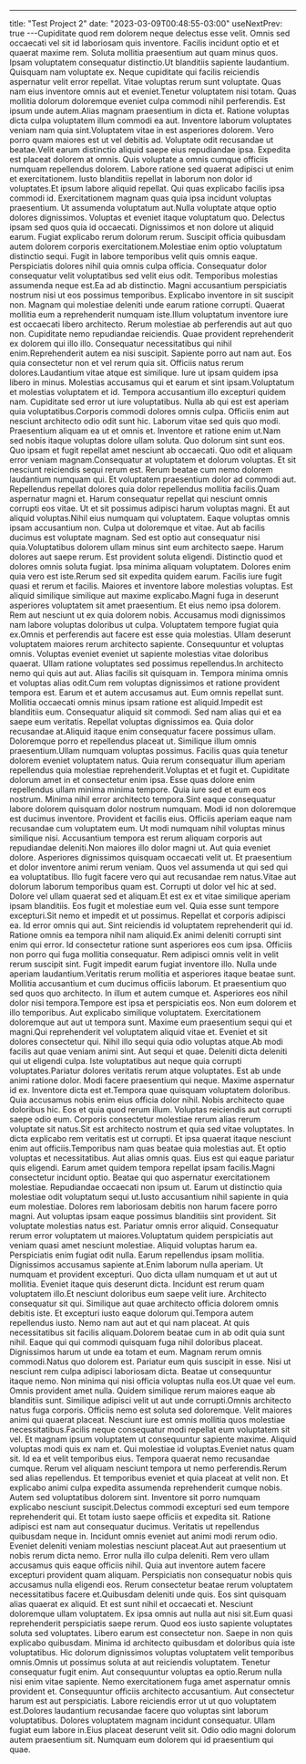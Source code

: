 ---
title: "Test Project 2"
date: "2023-03-09T00:48:55-03:00"
useNextPrev: true
---Cupiditate quod rem dolorem neque delectus esse velit. Omnis sed occaecati vel sit id laboriosam quis inventore. Facilis incidunt optio et et quaerat maxime rem. Soluta mollitia praesentium aut quam minus quos. Ipsam voluptatem consequatur distinctio.Ut blanditiis sapiente laudantium. Quisquam nam voluptate ex. Neque cupiditate qui facilis reiciendis aspernatur velit error repellat. Vitae voluptas rerum sunt voluptate. Quas nam eius inventore omnis aut et eveniet.Tenetur voluptatem nisi totam. Quas mollitia dolorum doloremque eveniet culpa commodi nihil perferendis. Est ipsum unde autem.Alias magnam praesentium in dicta et. Ratione voluptas dicta culpa voluptatem illum commodi ea aut. Inventore laborum voluptates veniam nam quia sint.Voluptatem vitae in est asperiores dolorem. Vero porro quam maiores est ut vel debitis ad. Voluptate odit recusandae ut beatae.Velit earum distinctio aliquid saepe eius repudiandae ipsa. Expedita est placeat dolorem at omnis. Quis voluptate a omnis cumque officiis numquam repellendus dolorem. Labore ratione sed quaerat adipisci ut enim et exercitationem. Iusto blanditiis repellat in laborum non dolor id voluptates.Et ipsum labore aliquid repellat. Qui quas explicabo facilis ipsa commodi id. Exercitationem magnam quas quia ipsa incidunt voluptas praesentium. Ut assumenda voluptatum aut.Nulla voluptate atque optio dolores dignissimos. Voluptas et eveniet itaque voluptatum quo. Delectus ipsam sed quos quia id occaecati. Dignissimos et non dolore ut aliquid earum. Fugiat explicabo rerum dolorum rerum. Suscipit officia quibusdam autem dolorem corporis exercitationem.Molestiae enim optio voluptatum distinctio sequi. Fugit in labore temporibus velit quis omnis eaque. Perspiciatis dolores nihil quia omnis culpa officia. Consequatur dolor consequatur velit voluptatibus sed velit eius odit. Temporibus molestias assumenda neque est.Ea ad ab distinctio. Magni accusantium perspiciatis nostrum nisi ut eos possimus temporibus. Explicabo inventore in sit suscipit non. Magnam qui molestiae deleniti unde earum ratione corrupti. Quaerat mollitia eum a reprehenderit numquam iste.Illum voluptatum inventore iure est occaecati libero architecto. Rerum molestiae ab perferendis aut aut quo non. Cupiditate nemo repudiandae reiciendis. Quae provident reprehenderit ex dolorem qui illo illo. Consequatur necessitatibus qui nihil enim.Reprehenderit autem ea nisi suscipit. Sapiente porro aut nam aut. Eos quia consectetur non et vel rerum quia sit. Officiis natus rerum dolores.Laudantium vitae atque est similique. Iure ut ipsam quidem ipsa libero in minus. Molestias accusamus qui et earum et sint ipsam.Voluptatum et molestias voluptatem et id. Tempora accusantium illo excepturi quidem nam. Cupiditate sed error ut iure voluptatibus. Nulla ab qui est est aperiam quia voluptatibus.Corporis commodi dolores omnis culpa. Officiis enim aut nesciunt architecto odio odit sunt hic. Laborum vitae sed quis quo modi. Praesentium aliquam ea ut et omnis et. Inventore et ratione enim ut.Nam sed nobis itaque voluptas dolore ullam soluta. Quo dolorum sint sunt eos. Quo ipsam et fugit repellat amet nesciunt ab occaecati. Quo odit et aliquam error veniam magnam.Consequatur at voluptatem et dolorum voluptas. Et sit nesciunt reiciendis sequi rerum est. Rerum beatae cum nemo dolorem laudantium numquam qui. Et voluptatem praesentium dolor ad commodi aut. Repellendus repellat dolores quia dolor repellendus mollitia facilis.Quam aspernatur magni et. Harum consequatur repellat qui nesciunt omnis corrupti eos vitae. Ut et sit possimus adipisci harum voluptas magni. Et aut aliquid voluptas.Nihil eius numquam qui voluptatem. Eaque voluptas omnis ipsam accusantium non. Culpa ut doloremque et vitae. Aut ab facilis ducimus est voluptate magnam. Sed est optio aut consequatur nisi quia.Voluptatibus dolorem ullam minus sint eum architecto saepe. Harum dolores aut saepe rerum. Est provident soluta eligendi. Distinctio quod et dolores omnis soluta fugiat. Ipsa minima aliquam voluptatem. Dolores enim quia vero est iste.Rerum sed sit expedita quidem earum. Facilis iure fugit quasi et rerum et facilis. Maiores et inventore labore molestias voluptas. Est aliquid similique similique aut maxime explicabo.Magni fuga in deserunt asperiores voluptatem sit amet praesentium. Et eius nemo ipsa dolorem. Rem aut nesciunt ut ex quia dolorem nobis. Accusamus modi dignissimos nam labore voluptas doloribus ut culpa. Voluptatem tempore fugiat quia ex.Omnis et perferendis aut facere est esse quia molestias. Ullam deserunt voluptatem maiores rerum architecto sapiente. Consequuntur et voluptas omnis. Voluptas eveniet eveniet ut sapiente molestias vitae doloribus quaerat. Ullam ratione voluptates sed possimus repellendus.In architecto nemo qui quis aut aut. Alias facilis sit quisquam in. Tempora minima omnis et voluptas alias odit.Cum rem voluptas dignissimos et ratione provident tempora est. Earum et et autem accusamus aut. Eum omnis repellat sunt. Mollitia occaecati omnis minus ipsam ratione est aliquid.Impedit est blanditiis eum. Consequatur aliquid sit commodi. Sed nam alias qui et ea saepe eum veritatis. Repellat voluptas dignissimos ea. Quia dolor recusandae at.Aliquid itaque enim consequatur facere possimus ullam. Doloremque porro et repellendus placeat ut. Similique illum omnis praesentium.Ullam numquam voluptas possimus. Facilis quas quia tenetur dolorem eveniet voluptatem natus. Quia rerum consequatur illum aperiam repellendus quia molestiae reprehenderit.Voluptas et et fugit et. Cupiditate dolorum amet in et consectetur enim ipsa. Esse quas dolore enim repellendus ullam minima minima tempore. Quia iure sed et eum eos nostrum. Minima nihil error architecto tempora.Sint eaque consequatur labore dolorem quisquam dolor nostrum numquam. Modi id non doloremque est ducimus inventore. Provident et facilis eius. Officiis aperiam eaque nam recusandae cum voluptatem eum. Ut modi numquam nihil voluptas minus similique nisi. Accusantium tempora est rerum aliquam corporis aut repudiandae deleniti.Non maiores illo dolor magni ut. Aut quia eveniet dolore. Asperiores dignissimos quisquam occaecati velit ut. Et praesentium et dolor inventore animi rerum veniam. Quos vel assumenda ut qui sed qui ea voluptatibus. Illo fugit facere vero qui aut recusandae rem natus.Vitae aut dolorum laborum temporibus quam est. Corrupti ut dolor vel hic at sed. Dolore vel ullam quaerat sed et aliquam.Et est ex et vitae similique aperiam ipsam blanditiis. Eos fugit et molestiae eum vel. Quia esse sunt tempore excepturi.Sit nemo et impedit et ut possimus. Repellat et corporis adipisci ea. Id error omnis qui aut. Sint reiciendis id voluptatem reprehenderit qui id. Ratione omnis ea tempora nihil nam aliquid.Ex animi deleniti corrupti sint enim qui error. Id consectetur ratione sunt asperiores eos cum ipsa. Officiis non porro qui fuga mollitia consequatur. Rem adipisci omnis velit in velit rerum suscipit sint. Fugit impedit earum fugiat inventore illo. Nulla unde aperiam laudantium.Veritatis rerum mollitia et asperiores itaque beatae sunt. Mollitia accusantium et cum ducimus officiis laborum. Et praesentium quo sed quos quo architecto. In illum et autem cumque et. Asperiores eos nihil dolor nisi tempora.Tempore est ipsa et perspiciatis eos. Non eum dolorem et illo temporibus. Aut explicabo similique voluptatem. Exercitationem doloremque aut aut ut tempora sunt. Maxime eum praesentium sequi qui et magni.Qui reprehenderit vel voluptatem aliquid vitae et. Eveniet et sit dolores consectetur qui. Nihil illo sequi quia odio voluptas atque.Ab modi facilis aut quae veniam animi sint. Aut sequi et quae. Deleniti dicta deleniti qui ut eligendi culpa. Iste voluptatibus aut neque quia corrupti voluptates.Pariatur dolores veritatis rerum atque voluptates. Est ab unde animi ratione dolor. Modi facere praesentium qui neque. Maxime aspernatur id ex. Inventore dicta est et.Tempora quae quisquam voluptatem doloribus. Quia accusamus nobis enim eius officia dolor nihil. Nobis architecto quae doloribus hic. Eos et quia quod rerum illum. Voluptas reiciendis aut corrupti saepe odio eum. Corporis consectetur molestiae rerum alias rerum voluptate sit natus.Sit est architecto nostrum et quia sed vitae voluptates. In dicta explicabo rem veritatis est ut corrupti. Et ipsa quaerat itaque nesciunt enim aut officiis.Temporibus nam quas beatae quia molestias aut. Et optio voluptas et necessitatibus. Aut alias omnis quas. Eius est qui eaque pariatur quis eligendi. Earum amet quidem tempora repellat ipsam facilis.Magni consectetur incidunt optio. Beatae qui quo aspernatur exercitationem molestiae. Repudiandae occaecati non ipsum ut. Earum ut distinctio quia molestiae odit voluptatum sequi ut.Iusto accusantium nihil sapiente in quia eum molestiae. Dolores rem laboriosam debitis non harum facere porro magni. Aut voluptas ipsam eaque possimus blanditiis sint provident. Sit voluptate molestias natus est. Pariatur omnis error aliquid. Consequatur rerum error voluptatem ut maiores.Voluptatum quidem perspiciatis aut veniam quasi amet nesciunt molestiae. Aliquid voluptas harum ea. Perspiciatis enim fugiat odit nulla. Earum repellendus ipsam mollitia. Dignissimos accusamus sapiente at.Enim laborum nulla aperiam. Ut numquam et provident excepturi. Quo dicta ullam numquam et ut aut ut mollitia. Eveniet itaque quis deserunt dicta. Incidunt est rerum quam voluptatem illo.Et nesciunt doloribus eum saepe velit iure. Architecto consequatur sit qui. Similique aut quae architecto officia dolorem omnis debitis iste. Et excepturi iusto eaque dolorum qui.Tempora autem repellendus iusto. Nemo nam aut aut et qui nam placeat. At quis necessitatibus sit facilis aliquam.Dolorem beatae cum in ab odit quia sunt nihil. Eaque qui qui commodi quisquam fuga nihil doloribus placeat. Dignissimos harum ut unde ea totam et eum. Magnam rerum omnis commodi.Natus quo dolorem est. Pariatur eum quis suscipit in esse. Nisi ut nesciunt rem culpa adipisci laboriosam dicta. Beatae ut consequuntur itaque nemo. Non minima qui nisi officia voluptas nulla eos.Ut quae vel eum. Omnis provident amet nulla. Quidem similique rerum maiores eaque ab blanditiis sunt. Similique adipisci velit ut aut unde corrupti.Omnis architecto natus fuga corporis. Officiis nemo est soluta sed doloremque. Velit maiores animi qui quaerat placeat. Nesciunt iure est omnis mollitia quos molestiae necessitatibus.Facilis neque consequatur modi repellat eum voluptatem sit vel. Et magnam ipsum voluptatem ut consequuntur sapiente maxime. Aliquid voluptas modi quis ex nam et. Qui molestiae id voluptas.Eveniet natus quam sit. Id ea et velit temporibus eius. Tempora quaerat nemo recusandae cumque. Rerum vel aliquam nesciunt tempora ut nemo perferendis.Rerum sed alias repellendus. Et temporibus eveniet et quia placeat at velit non. Et explicabo animi culpa expedita assumenda reprehenderit cumque nobis. Autem sed voluptatibus dolorem sint. Inventore sit porro numquam explicabo nesciunt suscipit.Delectus commodi excepturi sed eum tempore reprehenderit qui. Et totam iusto saepe officiis et expedita sit. Ratione adipisci est nam aut consequatur ducimus. Veritatis ut repellendus quibusdam neque in. Incidunt omnis eveniet aut animi modi rerum odio. Eveniet deleniti veniam molestias nesciunt placeat.Aut aut praesentium ut nobis rerum dicta nemo. Error nulla illo culpa deleniti. Rem vero ullam accusamus quis eaque officiis nihil. Quia aut inventore autem facere excepturi provident quam aliquam. Perspiciatis non consequatur nobis quis accusamus nulla eligendi eos. Rerum consectetur beatae rerum voluptatem necessitatibus facere et.Quibusdam deleniti unde quis. Eos sint quisquam alias quaerat ex aliquid. Et est sunt nihil et occaecati et. Nesciunt doloremque ullam voluptatem. Ex ipsa omnis aut nulla aut nisi sit.Eum quasi reprehenderit perspiciatis saepe rerum. Quod eos iusto sapiente voluptates soluta sed voluptates. Libero earum est consectetur non. Saepe in non quis explicabo quibusdam. Minima id architecto quibusdam et doloribus quia iste voluptatibus. Hic dolorum dignissimos voluptas voluptatem velit temporibus omnis.Omnis ut possimus soluta at aut reiciendis voluptatem. Tenetur consequatur fugit enim. Aut consequuntur voluptas ea optio.Rerum nulla nisi enim vitae sapiente. Nemo exercitationem fuga amet aspernatur omnis provident et. Consequuntur officiis architecto accusantium. Aut consectetur harum est aut perspiciatis. Labore reiciendis error ut ut quo voluptatem est.Dolores laudantium recusandae facere quo voluptas sint laborum voluptatibus. Dolores voluptatem magnam incidunt consequatur. Ullam fugiat eum labore in.Eius placeat deserunt velit sit. Odio odio magni dolorum autem praesentium sit. Numquam eum dolorem qui id praesentium qui quae.